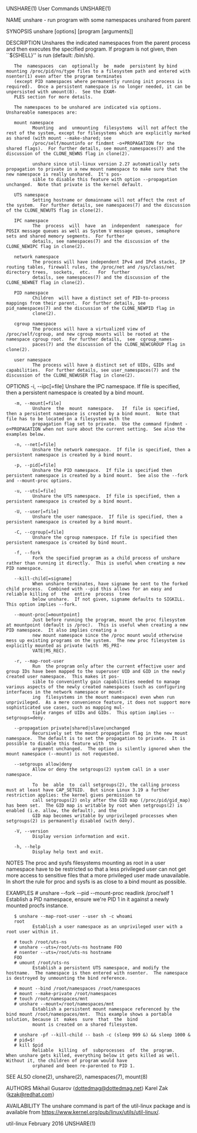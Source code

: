 UNSHARE(1)                                                                            User Commands                                                                            UNSHARE(1)

NAME
       unshare - run program with some namespaces unshared from parent

SYNOPSIS
       unshare [options] [program [arguments]]

DESCRIPTION
       Unshares the indicated namespaces from the parent process and then executes the specified program. If program is not given, then ``${SHELL}'' is run (default: /bin/sh).

       The  namespaces  can  optionally  be  made  persistent by bind mounting /proc/pid/ns/type files to a filesystem path and entered with nsenter(1) even after the program terminates
       (except PID namespaces where permanently running init process is required).  Once a persistent namespace is no longer needed, it can be unpersisted with umount(8).  See the EXAM‐
       PLES section for more details.

       The namespaces to be unshared are indicated via options.  Unshareable namespaces are:

       mount namespace
              Mounting  and  unmounting  filesystems  will not affect the rest of the system, except for filesystems which are explicitly marked as shared (with mount --make-shared; see
              /proc/self/mountinfo or findmnt -o+PROPAGATION for the shared flags).  For further details, see mount_namespaces(7) and the discussion of the CLONE_NEWNS flag in clone(2).

              unshare since util-linux version 2.27 automatically sets propagation to private in a new mount namespace to make sure that the new namespace is really unshared.  It's pos‐
              sible to disable this feature with option --propagation unchanged.  Note that private is the kernel default.

       UTS namespace
              Setting hostname or domainname will not affect the rest of the system.  For further details, see namespaces(7) and the discussion of the CLONE_NEWUTS flag in clone(2).

       IPC namespace
              The  process  will  have  an  independent  namespace  for  POSIX message queues as well as System V message queues, semaphore sets and shared memory segments.  For further
              details, see namespaces(7) and the discussion of the CLONE_NEWIPC flag in clone(2).

       network namespace
              The process will have independent IPv4 and IPv6 stacks, IP routing tables, firewall rules, the /proc/net and /sys/class/net directory trees,  sockets,  etc.   For  further
              details, see namespaces(7) and the discussion of the CLONE_NEWNET flag in clone(2).

       PID namespace
              Children  will have a distinct set of PID-to-process mappings from their parent.  For further details, see pid_namespaces(7) and the discussion of the CLONE_NEWPID flag in
              clone(2).

       cgroup namespace
              The process will have a virtualized view of /proc/self/cgroup, and new cgroup mounts will be rooted at the namespace cgroup root.  For further details,  see  cgroup_names‐
              paces(7) and the discussion of the CLONE_NEWCGROUP flag in clone(2).

       user namespace
              The process will have a distinct set of UIDs, GIDs and capabilities.  For further details, see user_namespaces(7) and the discussion of the CLONE_NEWUSER flag in clone(2).

OPTIONS
       -i, --ipc[=file]
              Unshare the IPC namespace.  If file is specified, then a persistent namespace is created by a bind mount.

       -m, --mount[=file]
              Unshare  the  mount  namespace.   If  file is specified, then a persistent namespace is created by a bind mount.  Note that file has to be located on a filesystem with the
              propagation flag set to private.  Use the command findmnt -o+PROPAGATION when not sure about the current setting.  See also the examples below.

       -n, --net[=file]
              Unshare the network namespace.  If file is specified, then a persistent namespace is created by a bind mount.

       -p, --pid[=file]
              Unshare the PID namespace.  If file is specified then persistent namespace is created by a bind mount.  See also the --fork and --mount-proc options.

       -u, --uts[=file]
              Unshare the UTS namespace.  If file is specified, then a persistent namespace is created by a bind mount.

       -U, --user[=file]
              Unshare the user namespace.  If file is specified, then a persistent namespace is created by a bind mount.

       -C, --cgroup[=file]
              Unshare the cgroup namespace. If file is specified then persistent namespace is created by bind mount.

       -f, --fork
              Fork the specified program as a child process of unshare rather than running it directly.  This is useful when creating a new PID namespace.

       --kill-child[=signame]
              When unshare terminates, have signame be sent to the forked child process.  Combined with --pid this allows for an easy and reliable killing of  the  entire  process  tree
              below unshare.  If not given, signame defaults to SIGKILL.  This option implies --fork.

       --mount-proc[=mountpoint]
              Just before running the program, mount the proc filesystem at mountpoint (default is /proc).  This is useful when creating a new PID namespace.  It also implies creating a
              new mount namespace since the /proc mount would otherwise mess up existing programs on the system.  The new proc filesystem is explicitly mounted as private (with  MS_PRI‐
              VATE|MS_REC).

       -r, --map-root-user
              Run  the program only after the current effective user and group IDs have been mapped to the superuser UID and GID in the newly created user namespace.  This makes it pos‐
              sible to conveniently gain capabilities needed to manage various aspects of the newly created namespaces (such as configuring interfaces in the network namespace or mount‐
              ing  filesystems in the mount namespace) even when run unprivileged.  As a mere convenience feature, it does not support more sophisticated use cases, such as mapping mul‐
              tiple ranges of UIDs and GIDs.  This option implies --setgroups=deny.

       --propagation private|shared|slave|unchanged
              Recursively set the mount propagation flag in the new mount namespace.  The default is to set the propagation to private.  It is possible to disable this feature with  the
              argument unchanged.  The option is silently ignored when the mount namespace (--mount) is not requested.

       --setgroups allow|deny
              Allow or deny the setgroups(2) system call in a user namespace.

              To  be  able  to  call setgroups(2), the calling process must at least have CAP_SETGID.  But since Linux 3.19 a further restriction applies: the kernel gives permission to
              call setgroups(2) only after the GID map (/proc/pid/gid_map) has been set.  The GID map is writable by root when setgroups(2) is enabled (i.e. allow, the default), and the
              GID map becomes writable by unprivileged processes when setgroups(2) is permanently disabled (with deny).

       -V, --version
              Display version information and exit.

       -h, --help
              Display help text and exit.

NOTES
       The  proc  and  sysfs filesystems mounting as root in a user namespace have to be restricted so that a less privileged user can not get more access to sensitive files that a more
       privileged user made unavailable. In short the rule for proc and sysfs is as close to a bind mount as possible.

EXAMPLES
       # unshare --fork --pid --mount-proc readlink /proc/self
       1
              Establish a PID namespace, ensure we're PID 1 in it against a newly mounted procfs instance.

       $ unshare --map-root-user --user sh -c whoami
       root
              Establish a user namespace as an unprivileged user with a root user within it.

       # touch /root/uts-ns
       # unshare --uts=/root/uts-ns hostname FOO
       # nsenter --uts=/root/uts-ns hostname
       FOO
       # umount /root/uts-ns
              Establish a persistent UTS namespace, and modify the hostname.  The namespace is then entered with nsenter.  The namespace is destroyed by unmounting the bind reference.

       # mount --bind /root/namespaces /root/namespaces
       # mount --make-private /root/namespaces
       # touch /root/namespaces/mnt
       # unshare --mount=/root/namespaces/mnt
              Establish a persistent mount namespace referenced by the bind mount /root/namespaces/mnt.  This example shows a portable solution, because it  makes  sure  that  the  bind
              mount is created on a shared filesystem.

       # unshare -pf --kill-child -- bash -c (sleep 999 &) && sleep 1000 &
       # pid=$!
       # kill $pid
              Reliable  killing  of  subprocesses  of  the  program.   When unshare gets killed, everything below it gets killed as well.  Without it, the children of program would have
              orphaned and been re-parented to PID 1.

SEE ALSO
       clone(2), unshare(2), namespaces(7), mount(8)

AUTHORS
       Mikhail Gusarov ⟨dottedmag@dottedmag.net⟩
       Karel Zak ⟨kzak@redhat.com⟩

AVAILABILITY
       The unshare command is part of the util-linux package and is available from https://www.kernel.org/pub/linux/utils/util-linux/.

util-linux                                                                            February 2016                                                                            UNSHARE(1)
